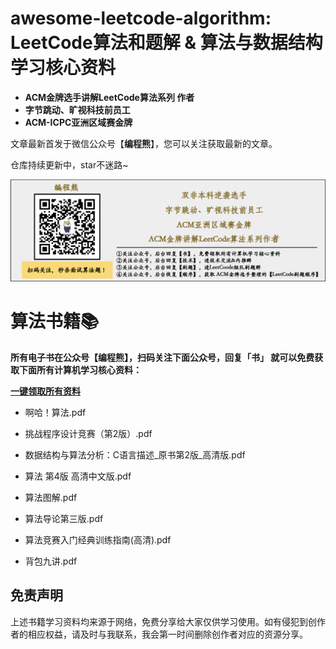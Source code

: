 # awesome-leetcode-algorithm: LeetCode算法和题解 & 算法与数据结构学习核心资料

- **ACM金牌选手讲解LeetCode算法系列 作者**
- **字节跳动、旷视科技前员工**
- **ACM-ICPC亚洲区域赛金牌**



文章最新首发于微信公众号【**编程熊**】，您可以关注获取最新的文章。

仓库持续更新中，star不迷路~

<img width="676" alt="二维码" src="https://github.com/hicodebear/images/blob/main/%E6%AD%A3%E8%A7%86%E5%9B%BE.png">


# 算法书籍📚

**所有电子书在公众号【编程熊】，扫码关注下面公众号，回复「书」 就可以免费获取下面所有计算机学习核心资料：**

[**一键领取所有资料**](https://mp.weixin.qq.com/s/AgoVT6LkHojzG6ixbWgGJw)

- 啊哈！算法.pdf

- 挑战程序设计竞赛（第2版）.pdf

- 数据结构与算法分析：C语言描述_原书第2版_高清版.pdf

- 算法 第4版 高清中文版.pdf

- 算法图解.pdf

- 算法导论第三版.pdf

- 算法竞赛入门经典训练指南(高清).pdf

- 背包九讲.pdf





## 免责声明
上述书籍学习资料均来源于网络，免费分享给大家仅供学习使用。如有侵犯到创作者的相应权益，请及时与我联系，我会第一时间删除创作者对应的资源分享。
